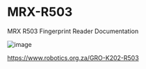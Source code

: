 # MRX-R503
MRX R503 Fingerprint Reader Documentation

![image](https://user-images.githubusercontent.com/4562957/128034840-50f2661c-08f0-453b-82cf-def24020a43b.png)

https://www.robotics.org.za/GRO-K202-R503
